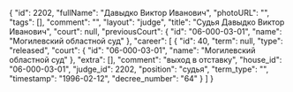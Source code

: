 {
    "id": 2202,
    "fullName": "Давыдко Виктор Иванович",
    "photoURL": "",
    "tags": [],
    "comment": "",
    "layout": "judge",
    "title": "Судья Давыдко Виктор Иванович",
    "court": null,
    "previousCourt": {
        "id": "06-000-03-01",
        "name": "Могилевский областной суд"
    },
    "career": [
        {
            "id": 40,
            "term": null,
            "type": "released",
            "court": {
                "id": "06-000-03-01",
                "name": "Могилевский областной суд"
            },
            "extra": [],
            "comment": "выход в отставку",
            "house_id": "06-000-03-01",
            "judge_id": 2202,
            "position": "судья",
            "term_type": "",
            "timestamp": "1996-02-12",
            "decree_number": "64"
        }
    ]
}